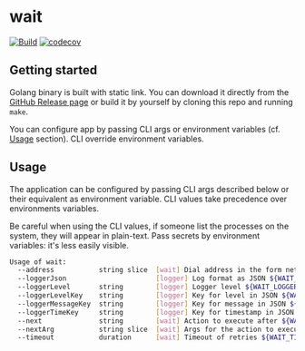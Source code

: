 # wait

[![Build](https://github.com/ViBiOh/wait/workflows/Build/badge.svg)](https://github.com/ViBiOh/wait/actions)
[![codecov](https://codecov.io/gh/ViBiOh/wait/branch/main/graph/badge.svg)](https://codecov.io/gh/ViBiOh/wait)

## Getting started

Golang binary is built with static link. You can download it directly from the [GitHub Release page](https://github.com/ViBiOh/wait/releases) or build it by yourself by cloning this repo and running `make`.

You can configure app by passing CLI args or environment variables (cf. [Usage](#usage) section). CLI override environment variables.

## Usage

The application can be configured by passing CLI args described below or their equivalent as environment variable. CLI values take precedence over environments variables.

Be careful when using the CLI values, if someone list the processes on the system, they will appear in plain-text. Pass secrets by environment variables: it's less easily visible.

```bash
Usage of wait:
  --address           string slice  [wait] Dial address in the form network:host:port, e.g. tcp:localhost:5432 ${WAIT_ADDRESS}, as a string slice, environment variable separated by ","
  --loggerJson                      [logger] Log format as JSON ${WAIT_LOGGER_JSON} (default false)
  --loggerLevel       string        [logger] Logger level ${WAIT_LOGGER_LEVEL} (default "INFO")
  --loggerLevelKey    string        [logger] Key for level in JSON ${WAIT_LOGGER_LEVEL_KEY} (default "level")
  --loggerMessageKey  string        [logger] Key for message in JSON ${WAIT_LOGGER_MESSAGE_KEY} (default "msg")
  --loggerTimeKey     string        [logger] Key for timestamp in JSON ${WAIT_LOGGER_TIME_KEY} (default "time")
  --next              string        [wait] Action to execute after ${WAIT_NEXT}
  --nextArg           string slice  [wait] Args for the action to execute ${WAIT_NEXT_ARG}, as a string slice, environment variable separated by ","
  --timeout           duration      [wait] Timeout of retries ${WAIT_TIMEOUT} (default 10s)
```
